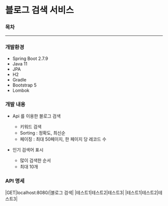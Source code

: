 # 블로그 검색 서비스


### 목차


---
### 개발환경

- Spring Boot 2.7.9
- Java 11
- JPA
- H2
- Gradle
- Bootstrap 5
- Lombok


### 개발 내용
- Api 를 이용한 블로그 검색
  - 키워드 검색
  - Sorting : 정확도, 최신순
  - 페이징 : 최대 50페이지, 한 페이지 당 레코드 수

- 인기 검색어 표시
  - 많이 검색한 순서
  - 최대 10개


### API 명세
|GET|localhost:8080/|블로그 검색|
|테스트1|테스트2|테스트3|
|테스트1|테스트2|테스트3|

